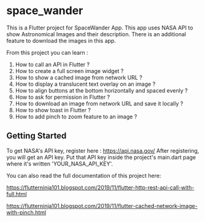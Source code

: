 # space_wander

This is a Flutter project for SpaceWander App. This app uses NASA API to show Astronomical Images and their description. There is an additional feature to download the images in this app.

From this project you can learn :

1. How to call an API in Flutter ?
2. How to create a full screen image widget ?
3. How to show a cached image from network URL ?
4. How to display a translucent text overlay on an image ?
5. How to align buttons at the bottom horizontally and spaced evenly ?
6. How to ask for permission in Flutter ?
7. How to download an image from network URL and save it locally ?
8. How to show toast in Flutter ?
9. How to add pinch to zoom feature to an image ?

## Getting Started

To get NASA's API key, register here :
https://api.nasa.gov/
After registering, you will get an API key. Put that API key inside the project's main.dart page where it's written 'YOUR_NASA_API_KEY'.

You can also read the full documentation of this project here:

https://flutterninja101.blogspot.com/2019/11/flutter-http-rest-api-call-with-full.html

https://flutterninja101.blogspot.com/2019/11/flutter-cached-network-image-with-pinch.html


